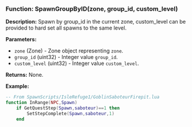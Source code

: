 ### Function: SpawnGroupByID(zone, group_id, custom_level)

**Description:**
Spawn by group_id in the current zone, custom_level can be provided to hard set all spawns to the same level.

**Parameters:**
- `zone` (Zone) - Zone object representing `zone`.
- `group_id` (uint32) - Integer value `group_id`.
- `custom_level` (uint32) - Integer value `custom_level`.

**Returns:** None.

**Example:**

```lua
-- From SpawnScripts/IsleRefuge1/GoblinSaboteurFirepit.lua
function InRange(NPC,Spawn)
    if GetQuestStep(Spawn,saboteur)==1 then
        SetStepComplete(Spawn,saboteur,1)
    end
```
